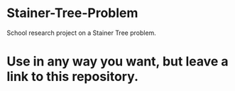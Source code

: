 # Stainer-Tree-Problem
School research project on a Stainer Tree problem.

# Use in any way you want, but leave a link to this repository.
